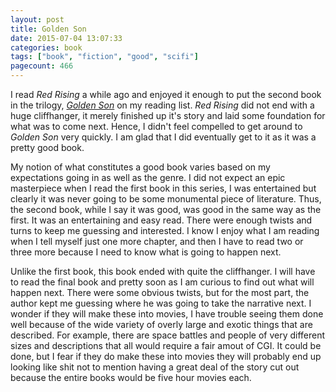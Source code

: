 ```yaml
--- 
layout: post
title: Golden Son
date: 2015-07-04 13:07:33
categories: book
tags: ["book", "fiction", "good", "scifi"]
pagecount: 466
---
```


I read *Red Rising* a while ago and enjoyed it enough
to put the second book in the trilogy, [*Golden Son*][golden-amazon]
on my reading list. *Red Rising* did not end with a huge
cliffhanger, it merely finished up it's story and laid
some foundation for what was to come next. Hence, I didn't
feel compelled to get around to *Golden Son* very quickly.
I am glad that I did eventually get to it as it was a pretty
good book.

My notion of what constitutes a good book varies based on
my expectations going in as well as the genre. I did not expect
an epic masterpiece when I read the first book in this series,
I was entertained but clearly it was never going to be some
monumental piece of literature. Thus, the second book, while
I say it was good, was good in the same way as the first. It
was an entertaining and easy read. There were enough twists and
turns to keep me guessing and interested. I know I enjoy
what I am reading when I tell myself just one more chapter, and
then I have to read two or three more because I need to know
what is going to happen next.

Unlike the first book, this book ended with quite the cliffhanger.
I will have to read the final book and pretty soon as I am curious
to find out what will happen next. There were some obvious twists,
but for the most part, the author kept me guessing where he was
going to take the narrative next. I wonder if they will make these
into movies, I have trouble seeing them done well because of the
wide variety of overly large and exotic things that are described.
For example, there are space battles and people of very different
sizes and descriptions that all would require a fair amout of CGI.
It could be done, but I fear if they do make these into movies they
will probably end up looking like shit not to mention having a great
deal of the story cut out because the entire books would be five hour
movies each.

[golden-amazon]:        http://amzn.com/B00I765ZEU

